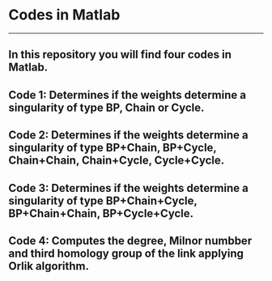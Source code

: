 # Codes in Matlab
---
In this repository you will find four codes in Matlab.
--
Code 1: Determines if the weights determine a singularity of type BP, Chain or Cycle.
--
Code 2: Determines if the weights determine a singularity of type  BP+Chain, BP+Cycle, Chain+Chain, Chain+Cycle, Cycle+Cycle.
--
Code 3: Determines if the weights determine a singularity of type BP+Chain+Cycle, BP+Chain+Chain, BP+Cycle+Cycle.
--
Code 4: Computes the degree, Milnor numbber and third homology group of the link applying Orlik algorithm.
--
